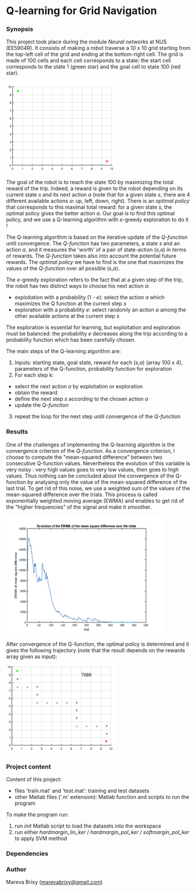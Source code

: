 # Q-learning for Grid Navigation

### Synopsis ###
This project took place during the module _Neural networks_ at NUS (EE5904R).
It consists of making a robot traverse a 10 x 10 grid starting from the top-left cell of the grid and ending at the bottom-right cell. The grid is made of 100 cells and each cell corresponds to a state: the start cell corresponds to the state 1 (green star) and the goal cell to state 100 (red star).

![Grid with starting and goal states](img/empty_grid.png)

The goal of the robot is to reach the state 100 by maximizing the total reward of the trip. Indeed, a reward is given to the robot depending on its current state _s_ and its next action _a_ (note that for a given state _s_, there are 4 different available actions _a_: up, left, down, right). There is an _optimal policy_ that corresponds to this maximal total reward: for a given state _s_, the optimal policy gives the better action _a_. Our goal is to find this optimal policy, and we use a Q-learning algorithm with _e_-greedy exploration to do it !

The Q-learning algorithm is based on the iterative update of the _Q-function_ until convergence. The _Q-function_ has two parameters, a state _s_ and an action _a_, and it measures the 'worth' of a pair of state-action (_s_,_a_) in terms of rewards. The _Q-function_ takes also into account the potential future rewards. The _optimal policy_ we have to find is the one that maximizes the values of the _Q-function_ over all possible (_s_,_a_).

The _e_-greedy exploration refers to the fact that at a given step of the trip, the robot has two distinct ways to choose his next action _a_:

* exploitation with a probability (1 - _e_): select the action _a_ which maximizes the Q function at the current step _s_
* exploration with a probability _e_: select randomly an action _a_ among the other available actions at the current step _s_

The exploration is essential for learning, but exploitation and exploration must be balanced: the probability _e_ decreases along the trip according to a probability function which has been carefully chosen.

The main steps of the Q-learning algorithm are:

1. Inputs: starting state, goal state, reward for each (_s_,_a_) (array 100 x 4), parameters of the Q-function, probability function for exploration
2. For each step k:

* select the next action _a_ by exploitation or exploration
* obtain the reward 
* define the next step _s_ according to the chosen action _a_
* update the _Q-function_

3. repeat the loop for the next step until convergence of the _Q-function_

### Results ###

One of the challenges of implementing the Q-learning algorithm is the convergence criterion of the _Q-function_. As a convergence criterion, I choose to compute the "mean-squared difference" between two consecutive Q-function values. Nevertheless the evolution of this variable is very noisy : very high values goes to very low values, then goes to high values. Thus nothing can be concluded about the convergence of the Q-function by analysing only the value of the mean-squared difference of the last trial. To get rid of this noise, we use a weighted sum of the values of the mean-squared difference over the trials. This process is called exponentially weighted moving average (EWMA) and enables to get rid of the "higher frequencies" of the signal and make it smoother. 

![EWMA to determine the convergence of the Q-function](img/ewma.png)

After convergence of the Q-function, the optimal policy is determined and it gives the following trajectory (note that the result depends on the rewards array given as input):

![Final optimal trajectory](img/traj.png "Optimal trajectory with maximal reward")

### Project content ###

Content of this project: 

* files 'train.mat' and 'test.mat': training and test datasets
* other Matlab files ('.m' extension): Matlab function and scripts to run the program

To make the program run:

1. run _init_ Matlab script to load the datasets into the workspace
2. run either _hardmargin_lin_ker_ / _hardmargin_pol_ker_ / _softmargin_pol_ker_ to apply SVM method 

### Dependencies ###


### Author ###

Mareva Brixy (marevabrixy@gmail.com)
